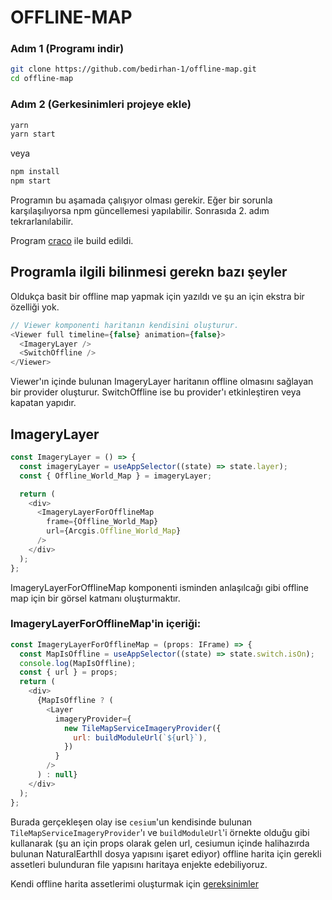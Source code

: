 # OFFLINE-MAP

### Adım 1 (Programı indir)

```sh
git clone https://github.com/bedirhan-1/offline-map.git
cd offline-map
```

### Adım 2 (Gerkesinimleri projeye ekle)

```sh
yarn
yarn start
```

veya

```sh
npm install
npm start
```

Programın bu aşamada çalışıyor olması gerekir. Eğer bir sorunla karşılaşılıyorsa npm güncellemesi yapılabilir. Sonrasıda 2. adım tekrarlanılabilir.

Program [craco](https://github.com/reearth/craco-cesium) ile build edildi.

## Programla ilgili bilinmesi gerekn bazı şeyler

Oldukça basit bir offline map yapmak için yazıldı ve şu an için ekstra bir özelliği yok.

```js
// Viewer komponenti haritanın kendisini oluşturur.
<Viewer full timeline={false} animation={false}>
  <ImageryLayer />
  <SwitchOffline />
</Viewer>
```

Viewer'ın içinde bulunan ImageryLayer haritanın offline olmasını sağlayan bir provider oluşturur. SwitchOffline ise bu provider'ı etkinleştiren veya kapatan yapıdır.

## ImageryLayer

```js
const ImageryLayer = () => {
  const imageryLayer = useAppSelector((state) => state.layer);
  const { Offline_World_Map } = imageryLayer;

  return (
    <div>
      <ImageryLayerForOfflineMap
        frame={Offline_World_Map}
        url={Arcgis.Offline_World_Map}
      />
    </div>
  );
};
```

ImageryLayerForOfflineMap komponenti isminden anlaşılcağı gibi offline map için bir görsel katmanı oluşturmaktır.

### ImageryLayerForOfflineMap'in içeriği:

```js
const ImageryLayerForOfflineMap = (props: IFrame) => {
  const MapIsOffline = useAppSelector((state) => state.switch.isOn);
  console.log(MapIsOffline);
  const { url } = props;
  return (
    <div>
      {MapIsOffline ? (
        <Layer
          imageryProvider={
            new TileMapServiceImageryProvider({
              url: buildModuleUrl(`${url}`),
            })
          }
        />
      ) : null}
    </div>
  );
};
```

Burada gerçekleşen olay ise `cesium`'un kendisinde bulunan `TileMapServiceImageryProvider`'ı ve `buildModuleUrl`'i
örnekte olduğu gibi kullanarak (şu an için props olarak gelen url, cesiumun içinde halihazırda bulunan
NaturalEarthII dosya yapısını işaret ediyor) offline harita için gerekli assetleri bulunduran file yapısını
haritaya enjekte edebiliyoruz.

Kendi offline harita assetlerimi oluşturmak için [gereksinimler](https://github.com/AliFlux/MapTilesDownloader)
